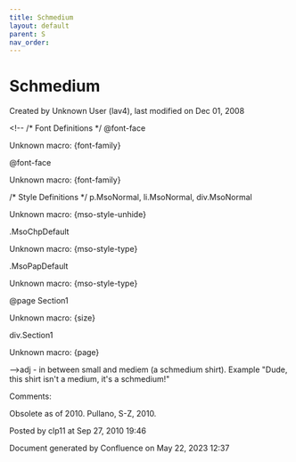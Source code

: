 ```yaml
---
title: Schmedium
layout: default
parent: S
nav_order:
---
```


# Schmedium

Created by  Unknown User (lav4), last modified on Dec 01, 2008

&lt;!--  /* Font Definitions */  @font-face 	

Unknown macro: {font-family} 

@font-face 	

Unknown macro: {font-family} 

/* Style Definitions */  p.MsoNormal, li.MsoNormal, div.MsoNormal 	

Unknown macro: {mso-style-unhide} 

.MsoChpDefault 	

Unknown macro: {mso-style-type} 

.MsoPapDefault 	

Unknown macro: {mso-style-type} 

@page Section1 	

Unknown macro: {size} 

div.Section1 	

Unknown macro: {page} 

--&gt;adj - in between small and mediem (a schmedium shirt). Example "Dude, this shirt isn't a medium, it's a schmedium&#33;"

Comments:

Obsolete as of 2010. Pullano, S-Z, 2010.

Posted by clp11 at Sep 27, 2010 19:46

Document generated by Confluence on May 22, 2023 12:37


